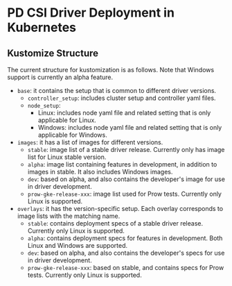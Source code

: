 # PD CSI Driver Deployment in Kubernetes

## Kustomize Structure

The current structure for kustomization is as follows. Note that Windows support is currently an alpha feature.

* `base`: it contains the setup that is common to different driver versions.
  * `controller_setup`: includes cluster setup and controller yaml files.
  * `node_setup`:
    * Linux: includes node yaml file and related setting that is only applicable for Linux.
    * Windows: includes node yaml file and related setting that is only applicable for Windows.
* `images`: it has a list of images for different versions.
  * `stable`: image list of a stable driver release. Currently only has image list for Linux stable version.
  * `alpha`: image list containing features in development, in addition to images in stable. It also includes Windows images.
  * `dev`: based on alpha, and also contains the developer's image for use in driver development.
  * `prow-gke-release-xxx`: image list used for Prow tests. Currently only Linux is supported.
* `overlays`: it has the version-specific setup. Each overlay corresponds to image lists with the matching name.
  * `stable`: contains deployment specs of a stable driver release. Currently only Linux is supported.
  * `alpha`: contains deployment specs for features in development. Both Linux and Windows are supported. 
  * `dev`: based on alpha, and also contains the developer's specs for use in driver development.
  * `prow-gke-release-xxx`: based on stable, and contains specs for Prow tests. Currently only Linux is supported.
